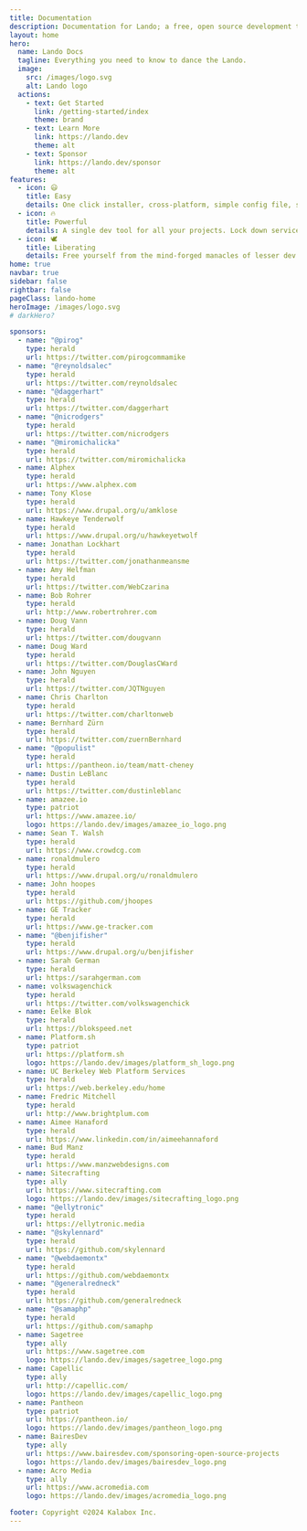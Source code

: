 ```yaml
---
title: Documentation
description: Documentation for Lando; a free, open source development tool for all your projects that is fast, easy, powerful and liberating.
layout: home
hero:
  name: Lando Docs
  tagline: Everything you need to know to dance the Lando.
  image:
    src: /images/logo.svg
    alt: Lando logo
  actions:
    - text: Get Started
      link: /getting-started/index
      theme: brand
    - text: Learn More
      link: https://lando.dev
      theme: alt
    - text: Sponsor
      link: https://lando.dev/sponsor
      theme: alt
features:
  - icon: 😃
    title: Easy
    details: One click installer, cross-platform, simple config file, sane defaults and reduced complexity for power features
  - icon: 🔥
    title: Powerful
    details: A single dev tool for all your projects. Lock down services, tools, dependencies and automation on a per-repo basis
  - icon: 🕊️
    title: Liberating
    details: Free yourself from the mind-forged manacles of lesser dev tools. Save time, headaches, frustration and do more real work
home: true
navbar: true
sidebar: false
rightbar: false
pageClass: lando-home
heroImage: /images/logo.svg
# darkHero?

sponsors:
  - name: "@pirog"
    type: herald
    url: https://twitter.com/pirogcommamike
  - name: "@reynoldsalec"
    type: herald
    url: https://twitter.com/reynoldsalec
  - name: "@daggerhart"
    type: herald
    url: https://twitter.com/daggerhart
  - name: "@nicrodgers"
    type: herald
    url: https://twitter.com/nicrodgers
  - name: "@miromichalicka"
    type: herald
    url: https://twitter.com/miromichalicka
  - name: Alphex
    type: herald
    url: https://www.alphex.com
  - name: Tony Klose
    type: herald
    url: https://www.drupal.org/u/amklose
  - name: Hawkeye Tenderwolf
    type: herald
    url: https://www.drupal.org/u/hawkeyetwolf
  - name: Jonathan Lockhart
    type: herald
    url: https://twitter.com/jonathanmeansme
  - name: Amy Helfman
    type: herald
    url: https://twitter.com/WebCzarina
  - name: Bob Rohrer
    type: herald
    url: http://www.robertrohrer.com
  - name: Doug Vann
    type: herald
    url: https://twitter.com/dougvann
  - name: Doug Ward
    type: herald
    url: https://twitter.com/DouglasCWard
  - name: John Nguyen
    type: herald
    url: https://twitter.com/JQTNguyen
  - name: Chris Charlton
    type: herald
    url: https://twitter.com/charltonweb
  - name: Bernhard Zürn
    type: herald
    url: https://twitter.com/zuernBernhard
  - name: "@populist"
    type: herald
    url: https://pantheon.io/team/matt-cheney
  - name: Dustin LeBlanc
    type: herald
    url: https://twitter.com/dustinleblanc
  - name: amazee.io
    type: patriot
    url: https://www.amazee.io/
    logo: https://lando.dev/images/amazee_io_logo.png
  - name: Sean T. Walsh
    type: herald
    url: https://www.crowdcg.com
  - name: ronaldmulero
    type: herald
    url: https://www.drupal.org/u/ronaldmulero
  - name: John hoopes
    type: herald
    url: https://github.com/jhoopes
  - name: GE Tracker
    type: herald
    url: https://www.ge-tracker.com
  - name: "@benjifisher"
    type: herald
    url: https://www.drupal.org/u/benjifisher
  - name: Sarah German
    type: herald
    url: https://sarahgerman.com
  - name: volkswagenchick
    type: herald
    url: https://twitter.com/volkswagenchick
  - name: Eelke Blok
    type: herald
    url: https://blokspeed.net
  - name: Platform.sh
    type: patriot
    url: https://platform.sh
    logo: https://lando.dev/images/platform_sh_logo.png
  - name: UC Berkeley Web Platform Services
    type: herald
    url: https://web.berkeley.edu/home
  - name: Fredric Mitchell
    type: herald
    url: http://www.brightplum.com
  - name: Aimee Hanaford
    type: herald
    url: https://www.linkedin.com/in/aimeehannaford
  - name: Bud Manz
    type: herald
    url: https://www.manzwebdesigns.com
  - name: Sitecrafting
    type: ally
    url: https://www.sitecrafting.com
    logo: https://lando.dev/images/sitecrafting_logo.png
  - name: "@ellytronic"
    type: herald
    url: https://ellytronic.media
  - name: "@skylennard"
    type: herald
    url: https://github.com/skylennard
  - name: "@webdaemontx"
    type: herald
    url: https://github.com/webdaemontx
  - name: "@generalredneck"
    type: herald
    url: https://github.com/generalredneck
  - name: "@samaphp"
    type: herald
    url: https://github.com/samaphp
  - name: Sagetree
    type: ally
    url: https://www.sagetree.com
    logo: https://lando.dev/images/sagetree_logo.png
  - name: Capellic
    type: ally
    url: http://capellic.com/
    logo: https://lando.dev/images/capellic_logo.png
  - name: Pantheon
    type: patriot
    url: https://pantheon.io/
    logo: https://lando.dev/images/pantheon_logo.png
  - name: BairesDev
    type: ally
    url: https://www.bairesdev.com/sponsoring-open-source-projects
    logo: https://lando.dev/images/bairesdev_logo.png
  - name: Acro Media
    type: ally
    url: https://www.acromedia.com
    logo: https://lando.dev/images/acromedia_logo.png 

footer: Copyright ©2024 Kalabox Inc.
---
```

